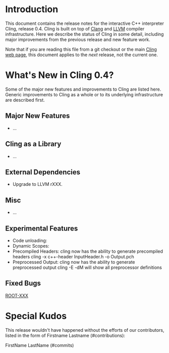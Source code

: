 Introduction
============

This document contains the release notes for the interactive C++ interpreter
Cling, release 0.4. Cling is built on top of [Clang](http://clang.llvm.org) and
[LLVM](http://llvm.org>) compiler infrastructure. Here we
describe the status of Cling in some detail, including major
improvements from the previous release and new feature work.

Note that if you are reading this file from a git checkout or the main
[Cling web page](https://rawgit.com/root-mirror/cling/master/www/index.html),
this document applies to the *next* release, not the current one.

What's New in Cling 0.4?
========================

Some of the major new features and improvements to Cling are listed
here. Generic improvements to Cling as a whole or to its underlying
infrastructure are described first.

Major New Features
------------------
* ...

Cling as a Library
------------------
* ...

External Dependencies
---------------------
* Upgrade to LLVM rXXX.

Misc
----
* ...

Experimental Features
---------------------
* Code unloading:
* Dynamic Scopes:
* Precompiled Headers: cling now has the ability to generate precompiled headers
cling -x c++-header InputHeader.h -o Output.pch
* Preprocessed Output: cling now has the ability to generate preprocessed output
cling -E -dM will show all preprocessor definitions


Fixed Bugs
----------
<!---Uniquify by sort ReleaseNotes.md | uniq -c | grep -v '1 ' --->
<!---Standard MarkDown doesn't support neither variables nor <base> --->
[ROOT-XXX](https://sft.its.cern.ch/jira/browse/ROOT-XXX)


<!---Additional Information
----------------------
A wide variety of additional information is available on the
[Cling web page](http://root.cern/cling). The web page contains versions of
the API documentation which are up-to-date with the git version of the source
code. You can access versions of these documents specific to this release by
going into the “clang/docs/” directory in the Cling source tree.

If you have any questions or comments about Cling, please feel free to contact
us via the mailing list.--->


Special Kudos
=============
This release wouldn't have happened without the efforts of our contributors,
listed in the form of Firstname Lastname (#contributions):

FirstName LastName (#commits)

<!---Find contributor list for this release
git log --pretty=format:"%an"  v0.3...master | sort | uniq -c | sort -rn
--->
